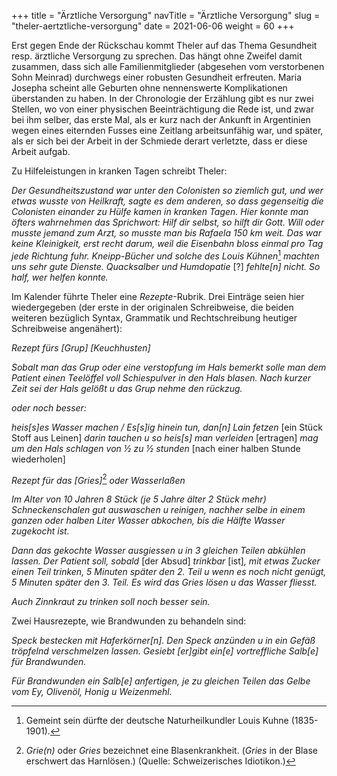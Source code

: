 +++
title = "Ärztliche Versorgung"
navTitle = "Ärztliche Versorgung"
slug = "theler-aertztliche-versorgung"
date = 2021-06-06
weight = 60
+++

Erst gegen Ende der Rückschau kommt Theler auf das Thema Gesundheit resp. ärztliche Versorgung zu sprechen. Das hängt ohne Zweifel damit zusammen, dass sich alle Familienmitglieder (abgesehen vom verstorbenen Sohn Meinrad) durchwegs einer robusten Gesundheit erfreuten. Maria Josepha scheint alle Geburten ohne nennenswerte Komplikationen überstanden zu haben. In der Chronologie der Erzählung gibt es nur zwei Stellen, wo von einer physischen Beeinträchtigung die Rede ist, und zwar bei ihm selber, das erste Mal, als er kurz nach der Ankunft in Argentinien wegen eines eiternden Fusses eine Zeitlang arbeitsunfähig war, und später, als er sich bei der Arbeit in der Schmiede derart verletzte, dass er diese Arbeit aufgab.

Zu Hilfeleistungen in kranken Tagen schreibt Theler:

*Der Gesundheitszustand war unter den Colonisten so ziemlich gut, und wer etwas wusste von Heilkraft, sagte es dem anderen, so dass gegenseitig die Colonisten einander zu Hülfe kamen in kranken Tagen. Hier konnte man öfters wahrnehmen das Sprichwort: Hilf dir selbst, so hilft dir Gott. Will oder musste jemand zum Arzt, so musste man bis Rafaela 150 km weit. Das war keine Kleinigkeit, erst recht darum, weil die Eisenbahn bloss einmal pro Tag jede Richtung fuhr. Kneipp-Bücher und solche des Louis Kühnen*[^1] *machten uns sehr gute Dienste. Quacksalber und Humdopatie* \[?\] *fehlte\[n\] nicht. So half, wer helfen konnte.*

Im Kalender führte Theler eine *Rezepte*-Rubrik. Drei Einträge seien hier wiedergegeben (der erste in der originalen Schreibweise, die beiden weiteren bezüglich Syntax, Grammatik und Rechtschreibung heutiger Schreibweise angenähert):

*Rezept fürs [Grup] \[Keuchhusten\]*

*Sobalt man das Grup oder eine verstopfung im Hals bemerkt solle man dem Patient einen Teelöffel voll Schiespulver in den Hals blasen. Nach kurzer Zeit sei der Hals gelößt u das Grup nehme den rückzug.*

*oder noch besser:*

*heis\[s\]es Wasser machen / Es\[s\]ig hinein tun, dan\[n\] Lain fetzen* \[ein Stück Stoff aus Leinen\] *darin tauchen u so heis\[s\] man verleiden* \[ertragen\] *mag um den Hals schlagen von ½ zu ½ stunden* \[nach einer halben Stunde wiederholen\]

*Rezept für das [Gries]*[^2] *oder Wasserlaßen*

*Im Alter von 10 Jahren 8 Stück (je 5 Jahre älter 2 Stück mehr) Schneckenschalen gut auswaschen u reinigen, nachher selbe in einem ganzen oder halben Liter Wasser abkochen, bis die Hälfte Wasser zugekocht ist.*

*Dann das gekochte Wasser ausgiessen u in 3 gleichen Teilen abkühlen lassen. Der Patient soll, sobald* \[der Absud\] *trinkbar* \[ist\]*, mit etwas Zucker einen Teil trinken, 5 Minuten später den 2. Teil u wenn es noch nicht genügt, 5 Minuten später den 3. Teil. Es wird das Gries lösen u das Wasser fliesst.*

*Auch Zinnkraut zu trinken soll noch besser sein.*

Zwei Hausrezepte, wie Brandwunden zu behandeln sind:

*Speck bestecken mit Haferkörner\[n\]. Den Speck anzünden u in ein Gefäß tröpfelnd verschmelzen lassen. Gesiebt \[er\]gibt ein\[e\] vortreffliche Salb\[e\] für Brandwunden.*

*Für Brandwunden ein Salb\[e\] anfertigen, je zu gleichen Teilen das Gelbe vom Ey, Olivenöl, Honig u Weizenmehl.*

[^1]: Gemeint sein dürfte der deutsche Naturheilkundler Louis Kuhne (1835-1901).

[^2]: *Grie(n)* oder *Gries* bezeichnet eine Blasenkrankheit. (*Gries* in der Blase erschwert das Harnlösen.) (Quelle: Schweizerisches Idiotikon.)
